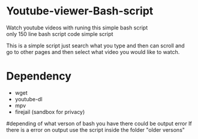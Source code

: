 # Youtube-viewer-Bash-script

Watch youtube videos with runing this simple bash script <br>
only 150 line bash script code simple script 

This is a simple script just search what you type and then can scroll and  <br>
go to other pages and  then select what  video you would like to watch.

# Dependency 
* wget <br>
* youtube-dl <br>
* mpv <br>
* firejail (sandbox for privacy) <br>


#depending of what verson of bash you have there could be output error 
If there is a error on output use the script inside the folder  "older versons"
